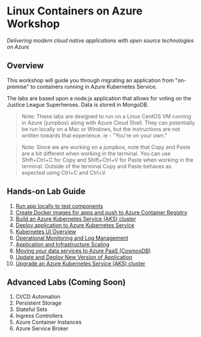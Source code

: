 # Linux Containers on Azure Workshop

_Delivering modern cloud native applications with ​open source technologies on Azure​_

## Overview

This workshop will guide you through migrating an application from "on-premise" to containers running in Azure Kubernetes Service.

The labs are based upon a node.js application that allows for voting on the Justice League Superheroes. Data is stored in MongoDB.

> Note: These labs are designed to run on a Linux CentOS VM running in Azure (jumpbox) along with Azure Cloud Shell. They can potentially be run locally on a Mac or Windows, but the instructions are not written towards that experience. ie - "You're on your own."

> Note: Since we are working on a jumpbox, note that Copy and Paste are a bit different when working in the terminal. You can use Shift+Ctrl+C for Copy and Shift+Ctrl+V for Paste when working in the terminal. Outside of the terminal Copy and Paste behaves as expected using Ctrl+C and Ctrl+V. 

## Hands-on Lab Guide
  1. [Run app locally to test components](hol-content/01-setup-app-local.md)
  2. [Create Docker images for apps and push to Azure Container Registry](hol-content/02-dockerize-apps.md)
  3. [Build an Azure Kubernetes Service (AKS) cluster](hol-content/03-aks-build.md)
  4. [Deploy application to Azure Kubernetes Service](hol-content/04-deploy-app-aks.md)
  5. [Kubernetes UI Overview](hol-content/05-kubernetes-ui.md)
  6. [Operational Monitoring and Log Management](hol-content/06-monitoring-k8s.md)
  7. [Application and Infrastructure Scaling](hol-content/07-cluster-scaling.md)
  8. [Moving your data services to Azure PaaS (CosmosDB)](hol-content/08-migrate-mongo-to-cosmos)
  9. [Update and Deploy New Version of Application](hol-content/09-update-application.md)
  10. [Upgrade an Azure Kubernetes Service (AKS) cluster](hol-content/10-cluster-upgrading.md)

## Advanced Labs (Coming Soon)
  1. CI/CD Automation
  2. Persistent Storage
  3. Stateful Sets
  4. Ingress Controllers
  5. Azure Container Instances
  6. Azure Service Broker
  


